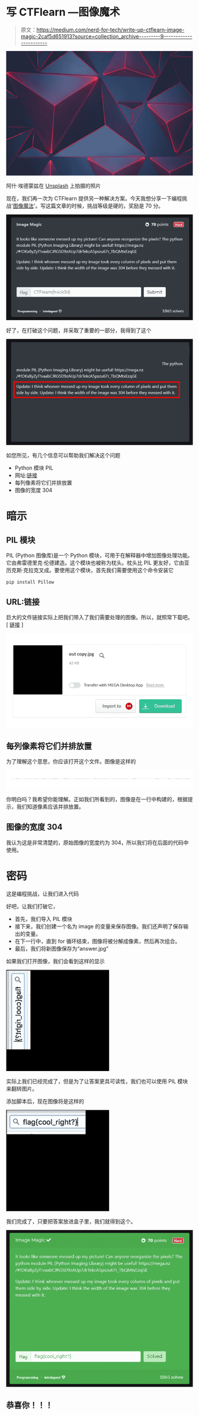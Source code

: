 # 写 CTFlearn —图像魔术

> 原文：<https://medium.com/nerd-for-tech/write-up-ctflearn-image-magic-2caf5d651913?source=collection_archive---------9----------------------->

![](img/87b68048e9a84664ab2d0a62d48b3636.png)

阿什·埃德蒙兹在 [Unsplash](https://unsplash.com/s/photos/abstract?utm_source=unsplash&utm_medium=referral&utm_content=creditCopyText) 上拍摄的照片

现在，我们再一次为 CTFlearn 提供另一种解决方案。今天我想分享一下编程挑战'[图像魔法](https://ctflearn.com/challenge/89)'。写这篇文章的时候，挑战等级是硬的，奖励是 70 分。

![](img/b3ebda6776f3013b672c41ba94554471.png)

好了，在打破这个问题，并采取了重要的一部分，我得到了这个

![](img/030edc3c62994bbefc37c40b5dcb322c.png)

如您所见，有几个信息可以帮助我们解决这个问题

*   Python 模块 PIL
*   网址:[链接](https://mega.nz/#!OKxByZyT!vaabCJRG5D9zAUp7drTekcA5pszu67r_TbQMtxEzqGE)
*   每列像素将它们并排放置
*   图像的宽度 304

# 暗示

## PIL 模块

PIL (Python 图像库)是一个 Python 模块，可用于在解释器中增加图像处理功能。它由弗雷德里克·伦德建造。这个模块也被称为枕头。枕头比 PIL 更友好，它由亚历克斯·克拉克叉成。要使用这个模块，首先我们需要使用这个命令安装它

```
pip install Pillow
```

## URL:链接

巨大的文件链接实际上把我们带入了我们需要处理的图像。所以，就照常下载吧。[ [链接](https://mega.nz/#!OKxByZyT!vaabCJRG5D9zAUp7drTekcA5pszu67r_TbQMtxEzqGE) ]

![](img/0ff7b3ae9df22571b32d65e6ca2f3213.png)

## 每列像素将它们并排放置

为了理解这个意思，你应该打开这个文件。图像是这样的

![](img/53e9cd9ea1b249ecacc02f95425cabc5.png)

你明白吗？我希望你能理解。正如我们所看到的，图像是在一行中构建的，根据提示，我们知道像素应该并排放置。

## 图像的宽度 304

我认为这是非常清楚的，原始图像的宽度约为 304，所以我们将在后面的代码中使用。

# 密码

这是编程挑战，让我们进入代码

好吧，让我们打破它，

*   首先，我们导入 PIL 模块
*   接下来，我们创建一个名为 image 的变量来保存图像。我们还声明了保存输出的变量。
*   在下一行中，直到 for 循环结束，图像将被分解成像素，然后再次组合。
*   最后，我们将新图像保存为“answer.jpg”

如果我们打开图像，我们会看到这样的显示

![](img/cd3bce61f86b6a473953ac22262ee4ab.png)

实际上我们已经完成了，但是为了让答案更具可读性，我们也可以使用 PIL 模块来翻转图片。

添加脚本后，现在图像将是这样的

![](img/4a5cd70439a7294c75d47547bf3d75d5.png)

我们完成了，只要把答案放进盒子里，我们就得到这个。

![](img/94a369678d1d33d55efcdc7af7e9abcf.png)

## 恭喜你！！！